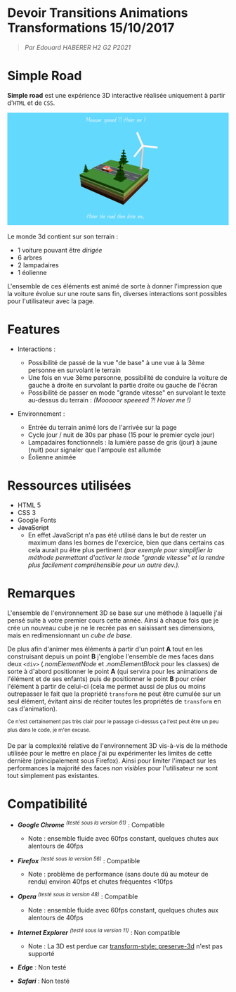 Devoir Transitions Animations Transformations 15/10/2017
========================================================
> *Par Edouard HABERER H2 G2 P2021*

# Simple Road #

**Simple road** est une expérience 3D interactive réalisée uniquement à partir d'```HTML``` et de ```CSS```.

![Simple Road screen](simpleRoad.png)

Le monde 3d contient sur son terrain :

  - 1 voiture pouvant être *dirigée*
  - 6 arbres
  - 2 lampadaires
  - 1 éolienne

L'ensemble de ces éléments est animé de sorte à donner l'impression que la voiture évolue sur une route sans fin, diverses interactions sont possibles pour l'utilisateur avec la page.

# Features #

- Interactions :
  - Possibilité de passé de la vue "de base" à une vue à la 3ème personne en survolant le terrain
  - Une fois en vue 3ème personne, possibilité de conduire la voiture de gauche à droite en survolant la partie droite ou gauche de l'écran
  - Possibilité de passer en mode "grande vitesse" en survolant le texte au-dessus du terrain : *(Mooooar speeeed ?! Hover me !)*

- Environnement :
  - Entrée du terrain animé lors de l'arrivée sur la page
  - Cycle jour / nuit de 30s par phase (15 pour le premier cycle jour)
  - Lampadaires fonctionnels : la lumière passe de gris (jour) à jaune (nuit) pour signaler que l'ampoule est allumée
  - Éolienne animée

# Ressources utilisées #

- HTML 5
- CSS 3
- Google Fonts
- ~~JavaScript~~
  - En effet JavaScript n'a pas été utilisé dans le but de rester un maximum dans les bornes de l'exercice, bien que dans certains cas cela aurait pu être plus pertinent *(par exemple pour simplifier la méthode permettant d'activer le mode "grande vitesse" et la rendre plus facilement compréhensible pour un autre dev.).*

# Remarques #

L'ensemble de l'environnement 3D se base sur une méthode à laquelle j'ai pensé suite à votre premier cours cette année. Ainsi à chaque fois que je crée un nouveau cube je ne le recrée pas en saisissant ses dimensions, mais en redimensionnant un *cube de base*.

De plus afin d'animer mes éléments à partir d'un point **A** tout en les construisant depuis un point **B** j'englobe l'ensemble de mes faces dans deux ```<div>``` (*.nomElementNode* et *.nomElementBlock* pour les classes) de sorte à d'abord positionner le point **A** (qui servira pour les animations de l'élément et de ses enfants) puis de positionner le point **B** pour créer l'élément à partir de celui-ci (cela me permet aussi de plus ou moins outrepasser le fait que la propriété ```transform``` ne peut être cumulée sur un seul élément, évitant ainsi de réciter toutes les propriétés de ```transform``` en cas d'animation).

<sup>Ce n'est certainement pas très clair pour le passage ci-dessus ça l'est peut être un peu plus dans le code, je m'en excuse.</sup>

De par la complexité relative de l'environnement 3D vis-à-vis de la méthode utilisée pour le mettre en place j'ai pu expérimenter les limites de cette dernière (principalement sous Firefox). Ainsi pour limiter l'impact sur les performances la majorité des faces *non visibles* pour l'utilisateur ne sont tout simplement pas existantes.

# Compatibilité #
- ***Google Chrome*** <sup>*(testé sous la version 61)*</sup> : Compatible
  - Note : ensemble fluide avec 60fps constant, quelques chutes aux alentours de 40fps

- ***Firefox*** <sup>*(testé sous la version 56)*</sup> : Compatible
  - Note : problème de performance (sans doute dû au moteur de rendu) environ 40fps et chutes fréquentes <10fps

- ***Opera*** <sup>*(testé sous la version 48)*</sup> : Compatible
  - Note : ensemble fluide avec 60fps constant, quelques chutes aux alentours de 40fps

- ***Internet Explorer*** <sup>*(testé sous la version 11)*</sup>  : Non compatible
  - Note : La 3D est perdue car [transform-style: preserve-3d](https://caniuse.com/#search=perspective) n'est pas supporté

- ***Edge*** : Non testé
- ***Safari*** : Non testé
